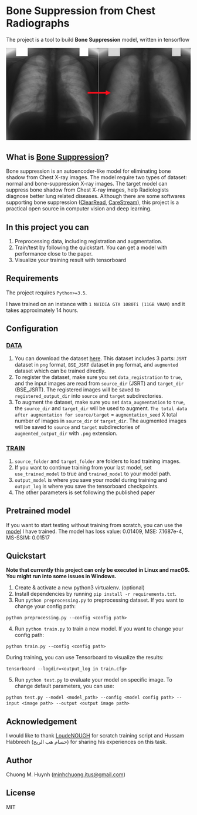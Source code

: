 # Bone Suppression from Chest Radiographs

The project is a tool to build **Bone Suppression** model, written in tensorflow

<img src="description.png" alt="CAM example image"/>

## What is [Bone Suppression](https://www.researchgate.net/publication/320252756_Deep_learning_models_for_bone_suppression_in_chest_radiographs?enrichId=rgreq-7b19be48d9763ea61b22252eaf96edca-XXX&enrichSource=Y292ZXJQYWdlOzMyMDI1Mjc1NjtBUzo1ODQ1MzY0NDY0ODAzODRAMTUxNjM3NTc1NzU5Nw%3D%3D&el=1_x_3&_esc=publicationCoverPdf)?
Bone suppression is an autoencoder-like model for eliminating bone shadow from Chest X-ray images. The model require two types of dataset: normal  and bone-suppression X-ray images. The target model can suppress bone shadow from Chest X-ray images, help Radiologists diagnose better lung related diseases. Although there are some softwares supporting bone suppression ([ClearRead](https://www.riveraintech.com/clearread-xray/), [CareStream](https://www.itnonline.com/content/carestream%E2%80%99s-new-bone-suppression-software-receives-fda-clearance)), this project is a practical open source in computer vision and deep learning.

## In this project you can
1. Preprocessing data, including registration and augmentation.
2. Train/test by following the quickstart. You can get a model with performance close to the paper.
3. Visualize your training result with tensorboard

## Requirements
The project requires `Python>=3.5`.

I have trained on an instance with `1 NVIDIA GTX 1080Ti (11GB VRAM)` and it takes approximately 14 hours.

## Configuration
### [DATA](config/data_preprocessing.cfg)
1. You can download the dataset [here](https://www.kaggle.com/hmchuong/xray-bone-shadow-supression). This dataset includes 3 parts: `JSRT` dataset in `png` format, `BSE_JSRT` dataset in `png` format, and `augmented` dataset which can be trained directly.
2. To register the dataset, make sure you set `data_registration` to `true`, and the input images are read from `source_dir` (JSRT) and `target_dir` (BSE_JSRT). The registered images will be saved to `registered_output_dir` into `source` and `target` subdirectories.
3. To augment the dataset, make sure you set `data_augmentation` to `true`, the `source_dir` and `target_dir` will be used to augment. `The total data after augmentation for source/target` = `augmentation_seed` X total number of images in `source_dir` or `target_dir`. The augmented images will be saved to `source` and `target` subdirectories of `augmented_output_dir` with `.png` extension.

### [TRAIN](config/train.cfg)
1. `source_folder` and `target_folder` are folders to load training images.
4. If you want to continue training from your last model, set `use_trained_model` to true and `trained_model` to your model path.
5. `output_model` is where you save your model during training and `output_log` is where you save the tensorboard checkpoints.
6. The other parameters is set following the published paper

## Pretrained model
If you want to start testing without training from scratch, you can use the [model](/model) I have trained. The model has loss value: 0.01409, MSE: 7.1687e-4, MS-SSIM: 0.01517

## Quickstart
**Note that currently this project can only be executed in Linux and macOS. You might run into some issues in Windows.**
1. Create & activate a new python3 virtualenv. (optional)
2. Install dependencies by running `pip install -r requirements.txt`.
3. Run `python preprocessing.py` to preprocessing dataset. If you want to change your config path:
```
python preprocessing.py --config <config path>
```
4. Run `python train.py` to train a new model. If you want to change your config path:
```
python train.py --config <config path>
```
During training, you can use Tensorboard to visualize the results:
```
tensorboard --logdir=<output_log in train.cfg>
```
5. Run `python test.py` to evaluate your model on specific image. To change default parameters, you can use:
```
python test.py --model <model_path> --config <model config path> --input <image path> --output <output image path>
```

## Acknowledgement
I would like to thank [LoudeNOUGH](https://github.com/LoudeNOUGH/bone-suppression) for scratch training script and Hussam Habbreeh (حسام هب الريح) for sharing his experiences on this task.

## Author
Chuong M. Huynh (minhchuong.itus@gmail.com)

## License
MIT
